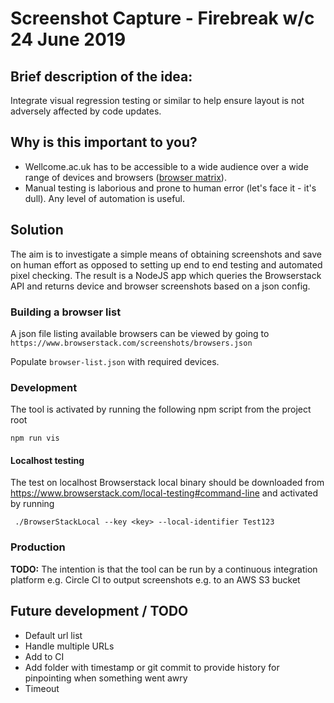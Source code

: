 # Screenshot Capture - Firebreak w/c 24 June 2019

## Brief description of the idea:

Integrate visual regression testing or similar to help ensure layout is not adversely affected by code updates.

## Why is this important to you?

* Wellcome.ac.uk has to be accessible to a wide audience over a wide range of devices and browsers
([browser matrix](https://www.notion.so/wellcometrust/Browser-support-policy-22e61eb904f64456b39e584477e04c1d)).
* Manual testing is laborious and prone to human error (let's face it - it's dull). Any level of automation is useful. 

## Solution
The aim is to investigate a simple means of obtaining screenshots and save on human effort as opposed to setting up end to end testing and automated pixel checking. The result is a NodeJS app which queries the Browserstack API and returns device and browser screenshots based on a json config.

### Building a browser list
A json file listing available browsers can be viewed by going to `https://www.browserstack.com/screenshots/browsers.json`

Populate `browser-list.json` with required devices.

### Development
The tool is activated by running the following npm script from the project root

```
npm run vis
```


#### Localhost testing
The test on localhost Browserstack local binary should be downloaded from https://www.browserstack.com/local-testing#command-line and activated by running

```
 ./BrowserStackLocal --key <key> --local-identifier Test123
```


### Production

**TODO:** The intention is that the tool can be run by a continuous integration platform e.g. Circle CI to output screenshots e.g. to an AWS S3 bucket 


## Future development / TODO

* Default url list
* Handle multiple URLs
* Add to CI
* Add folder with timestamp or git commit to provide history for pinpointing when something went awry
* Timeout
